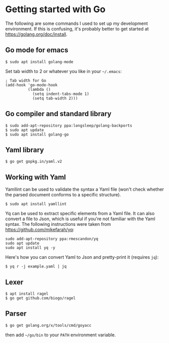 Getting started with Go
==

The following are some commands I used to set up my development
environment. If this is confusing, it's probably better to get started
at https://golang.org/doc/install.

Go mode for emacs
--

```
$ sudo apt install golang-mode
```

Set tab width to 2 or whatever you like in your `~/.emacs`:

```
; Tab width for Go
(add-hook 'go-mode-hook
          (lambda ()
            (setq indent-tabs-mode 1)
            (setq tab-width 2)))
```

Go compiler and standard library
--

```
$ sudo add-apt-repository ppa:longsleep/golang-backports
$ sudo apt update
$ sudo apt install golang-go
```

Yaml library
--

```
$ go get gopkg.in/yaml.v2
```

Working with Yaml
--

Yamllint can be used to validate the syntax a Yaml file (won't check
whether the parsed document conforms to a specific structure).
```
$ sudo apt install yamllint
```

Yq can be used to extract specific elements from a Yaml file. It can
also convert a file to Json, which is useful if you're not familiar
with the Yaml syntax. The following instructions were taken from
https://github.com/mikefarah/yq:
```
sudo add-apt-repository ppa:rmescandon/yq
sudo apt update
sudo apt install yq -y
```

Here's how you can convert Yaml to Json and pretty-print it (requires `jq`):
```
$ yq r -j example.yaml | jq
```

Lexer
--

```
$ apt install ragel
$ go get github.com/biogo/ragel
```

Parser
--

```
$ go get golang.org/x/tools/cmd/goyacc
```
then add `~/go/bin` to your `PATH` environment variable.
